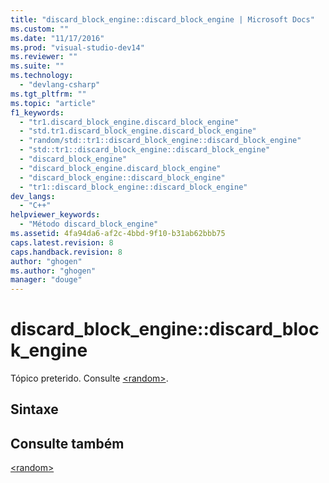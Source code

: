 ```yaml
---
title: "discard_block_engine::discard_block_engine | Microsoft Docs"
ms.custom: ""
ms.date: "11/17/2016"
ms.prod: "visual-studio-dev14"
ms.reviewer: ""
ms.suite: ""
ms.technology: 
  - "devlang-csharp"
ms.tgt_pltfrm: ""
ms.topic: "article"
f1_keywords: 
  - "tr1.discard_block_engine.discard_block_engine"
  - "std.tr1.discard_block_engine.discard_block_engine"
  - "random/std::tr1::discard_block_engine::discard_block_engine"
  - "std::tr1::discard_block_engine::discard_block_engine"
  - "discard_block_engine"
  - "discard_block_engine.discard_block_engine"
  - "discard_block_engine::discard_block_engine"
  - "tr1::discard_block_engine::discard_block_engine"
dev_langs: 
  - "C++"
helpviewer_keywords: 
  - "Método discard_block_engine"
ms.assetid: 4fa94da6-af2c-4bbd-9f10-b31ab62bbb75
caps.latest.revision: 8
caps.handback.revision: 8
author: "ghogen"
ms.author: "ghogen"
manager: "douge"
---
```

# discard_block_engine::discard_block_engine
Tópico preterido. Consulte [\<random\>](../Topic/%3Crandom%3E.md).  
  
## Sintaxe  
  
## Consulte também  
 [\<random\>](../Topic/%3Crandom%3E.md)